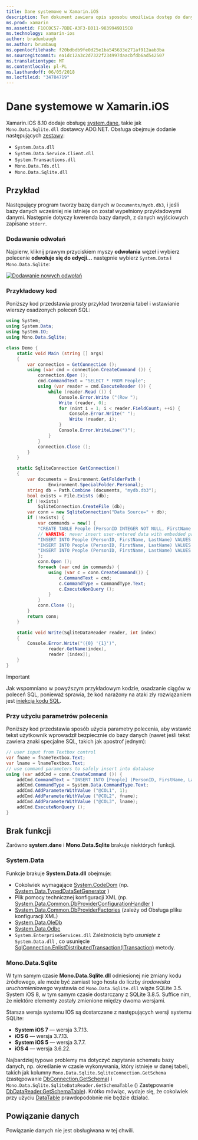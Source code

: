```yaml
---
title: Dane systemowe w Xamarin.iOS
description: Ten dokument zawiera opis sposobu umożliwia dostęp do danych SQLite w aplikacji platformy Xamarin.iOS system.dane i Mono.Data.Sqlite.dll.
ms.prod: xamarin
ms.assetid: F10C0C57-7BDE-A3F3-B011-9839949D15C8
ms.technology: xamarin-ios
author: bradumbaugh
ms.author: brumbaug
ms.openlocfilehash: f20bdbdb9fe0d25e1ba545633e271af912aab3ba
ms.sourcegitcommit: ea1dc12a3c2d7322f234997daacbfdb6ad542507
ms.translationtype: MT
ms.contentlocale: pl-PL
ms.lasthandoff: 06/05/2018
ms.locfileid: "34784719"
---
```

# <a name="systemdata-in-xamarinios"></a>Dane systemowe w Xamarin.iOS

Xamarin.iOS 8.10 dodaje obsługę [system.dane](https://developer.xamarin.com/api/namespace/System.Data/), takie jak `Mono.Data.Sqlite.dll` dostawcy ADO.NET. Obsługa obejmuje dodanie następujących [zestawy](~/cross-platform/internals/available-assemblies.md):

-  `System.Data.dll`
-  `System.Data.Service.Client.dll`
-  `System.Transactions.dll`
-  `Mono.Data.Tds.dll`
-  `Mono.Data.Sqlite.dll`

<a name="Example" />

## <a name="example"></a>Przykład

Następujący program tworzy bazę danych w `Documents/mydb.db3`, i jeśli bazy danych wcześniej nie istnieje on został wypełniony przykładowymi danymi. Następnie dotyczy kwerenda bazy danych, z danych wyjściowych zapisane `stderr`.

### <a name="add-references"></a>Dodawanie odwołań

Najpierw, kliknij prawym przyciskiem myszy **odwołania** węzeł i wybierz polecenie **odwołuje się do edycji...**  następnie wybierz `System.Data` i `Mono.Data.Sqlite`:

[![](system.data-images/edit-references-sml.png "Dodawanie nowych odwołań")](system.data-images/edit-references.png#lightbox)

### <a name="sample-code"></a>Przykładowy kod

Poniższy kod przedstawia prosty przykład tworzenia tabel i wstawianie wierszy osadzonych poleceń SQL:

```csharp
using System;
using System.Data;
using System.IO;
using Mono.Data.Sqlite;

class Demo {
    static void Main (string [] args)
    {
        var connection = GetConnection ();
        using (var cmd = connection.CreateCommand ()) {
            connection.Open ();
            cmd.CommandText = "SELECT * FROM People";
            using (var reader = cmd.ExecuteReader ()) {
                while (reader.Read ()) {
                    Console.Error.Write ("(Row ");
                    Write (reader, 0);
                    for (nint i = 1; i < reader.FieldCount; ++i) {
                        Console.Error.Write(" ");
                        Write (reader, i);
                    }
                    Console.Error.WriteLine(")");
                }
            }
            connection.Close ();
        }
    }

    static SqliteConnection GetConnection()
    {
        var documents = Environment.GetFolderPath (
                Environment.SpecialFolder.Personal);
        string db = Path.Combine (documents, "mydb.db3");
        bool exists = File.Exists (db);
        if (!exists)
            SqliteConnection.CreateFile (db);
        var conn = new SqliteConnection("Data Source=" + db);
        if (!exists) {
            var commands = new[] {
            "CREATE TABLE People (PersonID INTEGER NOT NULL, FirstName ntext, LastName ntext)",
            // WARNING: never insert user-entered data with embedded parameter values
            "INSERT INTO People (PersonID, FirstName, LastName) VALUES (1, 'First', 'Last')",
            "INSERT INTO People (PersonID, FirstName, LastName) VALUES (2, 'Dewey', 'Cheatem')",
            "INSERT INTO People (PersonID, FirstName, LastName) VALUES (3, 'And', 'How')",
            };
            conn.Open ();
            foreach (var cmd in commands) {
                using (var c = conn.CreateCommand()) {
                    c.CommandText = cmd;
                    c.CommandType = CommandType.Text;
                    c.ExecuteNonQuery ();
                }
            }
            conn.Close ();
        }
        return conn;
    }

    static void Write(SqliteDataReader reader, int index)
    {
        Console.Error.Write("({0} '{1}')",
                reader.GetName(index),
                reader [index]);
    }
}
```

> [!IMPORTANT]
> Jak wspomniano w powyższym przykładowym kodzie, osadzanie ciągów w poleceń SQL, ponieważ sprawia, że kod narażony na ataki zły rozwiązaniem jest [iniekcja kodu SQL](http://en.wikipedia.org/wiki/SQL_injection).


### <a name="using-command-parameters"></a>Przy użyciu parametrów polecenia

Poniższy kod przedstawia sposób użycia parametry polecenia, aby wstawić tekst użytkownik wprowadził bezpiecznie do bazy danych (nawet jeśli tekst zawiera znaki specjalne SQL, takich jak apostrof jednym):

```csharp
// user input from Textbox control
var fname = fnameTextbox.Text;
var lname = lnameTextbox.Text;
// use command parameters to safely insert into database
using (var addCmd = conn.CreateCommand ()) {
    addCmd.CommandText = "INSERT INTO [People] (PersonID, FirstName, LastName) VALUES (@COL1, @COL2, @COL3)";
    addCmd.CommandType = System.Data.CommandType.Text;
    addCmd.AddParameterWithValue ("@COL1", 1);
    addCmd.AddParameterWithValue ("@COL2", fname);
    addCmd.AddParameterWithValue ("@COL3", lname);
    addCmd.ExecuteNonQuery ();
}
```

<a name="Missing_Functionality" />

## <a name="missing-functionality"></a>Brak funkcji

Zarówno **system.dane** i **Mono.Data.Sqlite** brakuje niektórych funkcji.

<a name="System.Data" />

### <a name="systemdata"></a>System.Data

Funkcje brakuje **System.Data.dll** obejmuje:

-  Cokolwiek wymagające [System.CodeDom](https://developer.xamarin.com/api/namespace/System.CodeDom/) (np.  [System.Data.TypedDataSetGenerator](https://developer.xamarin.com/api/type/System.Data.TypedDataSetGenerator/) )
-  Plik pomocy technicznej konfiguracji XML (np.  [System.Data.Common.DbProviderConfigurationHandler](https://developer.xamarin.com/api/type/System.Data.Common.DbProviderConfigurationHandler/) )
-   [System.Data.Common.DbProviderFactories](https://developer.xamarin.com/api/type/System.Data.Common.DbProviderFactories/) (zależy od Obsługa pliku konfiguracji XML)
-   [System.Data.OleDb](https://developer.xamarin.com/api/namespace/System.Data.OleDb/)
-   [System.Data.Odbc](https://developer.xamarin.com/api/namespace/System.Data.Odbc/)
-  `System.EnterpriseServices.dll` Zależnością było *usunięte* z `System.Data.dll` , co usunięcie [SqlConnection.EnlistDistributedTransaction(ITransaction)](https://developer.xamarin.com/api/member/System.Data.SqlClient.SqlConnection.EnlistDistributedTransaction/(System.EnterpriseServices.ITransaction)) metody.


<a name="Mono.Data.Sqlite" />

### <a name="monodatasqlite"></a>Mono.Data.Sqlite

W tym samym czasie **Mono.Data.Sqlite.dll** odniesionej nie zmiany kodu źródłowego, ale może być zamiast tego hosta do liczby *środowiska uruchomieniowego* wystawia od `Mono.Data.Sqlite.dll` wiąże SQLite 3.5. System iOS 8, w tym samym czasie dostarczany z SQLite 3.8.5. Suffice nim, że niektóre elementy zostały zmienione między dwoma wersjami.

Starsza wersja systemu IOS są dostarczane z następujących wersji systemu SQLite:

- **System iOS 7** — wersja 3.7.13.
- **iOS 6** — wersja 3.7.13.
- **System iOS 5** — wersja 3.7.7.
- **iOS 4** — wersja 3.6.22.

Najbardziej typowe problemy ma dotyczyć zapytanie schematu bazy danych, np. określanie w czasie wykonywania, który istnieje w danej tabeli, takich jak kolumny `Mono.Data.Sqlite.SqliteConnection.GetSchema` (zastępowanie [DbConnection.GetSchema](https://developer.xamarin.com/api/member/System.Data.Common.DbConnection.GetSchema/)) i `Mono.Data.Sqlite.SqliteDataReader.GetSchemaTable` () Zastępowanie [DbDataReader.GetSchemaTable](https://developer.xamarin.com/api/member/System.Data.Common.DbDataReader.GetSchemaTable/)). Krótko mówiąc, wydaje się, że cokolwiek przy użyciu [DataTable](https://developer.xamarin.com/api/type/System.Data.DataTable/) prawdopodobnie nie będzie działać.

<a name="Data_Binding" />

## <a name="data-binding"></a>Powiązanie danych

Powiązanie danych nie jest obsługiwana w tej chwili.

